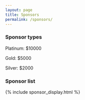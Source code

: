```yaml
---
layout: page
title: Sponsors
permalink: /sponsors/
---
```


### Sponsor types

Platinum: $10000

Gold: $5000

Silver: $2000

### Sponsor list

{% include sponsor_display.html %}
